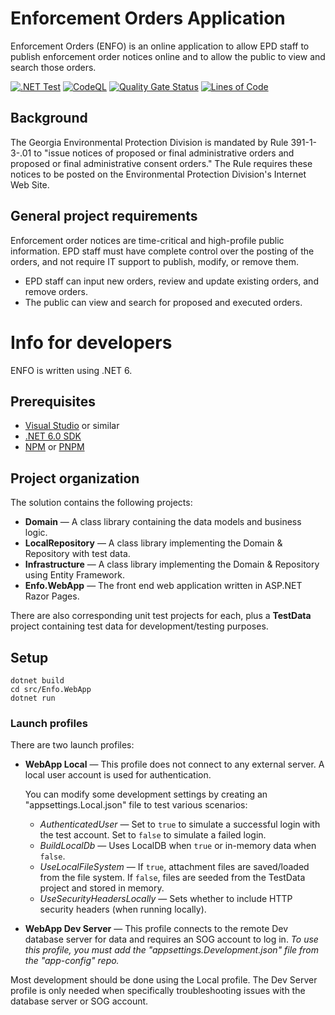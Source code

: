 # Enforcement Orders Application

Enforcement Orders (ENFO) is an online application to allow EPD staff to publish enforcement order notices online and to allow the public to view and search those orders.

[![.NET Test](https://github.com/gaepdit/enforcement-orders/actions/workflows/dotnet.yml/badge.svg)](https://github.com/gaepdit/enforcement-orders/actions/workflows/dotnet.yml)
[![CodeQL](https://github.com/gaepdit/enforcement-orders/actions/workflows/codeql-analysis.yml/badge.svg)](https://github.com/gaepdit/enforcement-orders/actions/workflows/codeql-analysis.yml)
[![Quality Gate Status](https://sonarcloud.io/api/project_badges/measure?project=gaepdit_enforcement-orders&metric=alert_status)](https://sonarcloud.io/summary/new_code?id=gaepdit_enforcement-orders)
[![Lines of Code](https://sonarcloud.io/api/project_badges/measure?project=gaepdit_enforcement-orders&metric=ncloc)](https://sonarcloud.io/summary/new_code?id=gaepdit_enforcement-orders)

## Background

The Georgia Environmental Protection Division is mandated by Rule 391-1-3-.01 to "issue notices of proposed or final administrative orders and proposed or final administrative consent orders." The Rule requires these notices to be posted on the Environmental Protection Division's Internet Web Site.

## General project requirements

Enforcement order notices are time-critical and high-profile public information. EPD staff must have complete control over the posting of the orders, and not require IT support to publish, modify, or remove them.

* EPD staff can input new orders, review and update existing orders, and remove orders.
* The public can view and search for proposed and executed orders.

# Info for developers

ENFO is written using .NET 6.

## Prerequisites

+ [Visual Studio](https://www.visualstudio.com/vs/) or similar
+ [.NET 6.0 SDK](https://dotnet.microsoft.com/download)
+ [NPM](https://www.npmjs.com/) or [PNPM](https://pnpm.io/)

## Project organization

The solution contains the following projects:

* **Domain** — A class library containing the data models and business logic.
* **LocalRepository** — A class library implementing the Domain & Repository with test data.
* **Infrastructure** — A class library implementing the Domain & Repository using Entity Framework.
* **Enfo.WebApp** — The front end web application written in ASP.NET Razor Pages.

There are also corresponding unit test projects for each, plus a **TestData** project containing test data for development/testing purposes.

## Setup

```
dotnet build
cd src/Enfo.WebApp
dotnet run
```

### Launch profiles

There are two launch profiles:

* **WebApp Local** — This profile does not connect to any external server. A local user account is used for authentication.

    You can modify some development settings by creating an "appsettings.Local.json" file to test various scenarios:

    - *AuthenticatedUser* — Set to `true` to simulate a successful login with the test account. Set to `false` to simulate a failed login.
    - *BuildLocalDb* — Uses LocalDB when `true` or in-memory data when `false`.
    - *UseLocalFileSystem* — If `true`, attachment files are saved/loaded from the file system. If `false`, files are seeded from the TestData project and stored in memory.
    - *UseSecurityHeadersLocally* — Sets whether to include HTTP security headers (when running locally).

* **WebApp Dev Server** — This profile connects to the remote Dev database server for data and requires an SOG account to log in. *To use this profile, you must add the "appsettings.Development.json" file from the "app-config" repo.*

Most development should be done using the Local profile. The Dev Server profile is only needed when specifically troubleshooting issues with the database server or SOG account.
